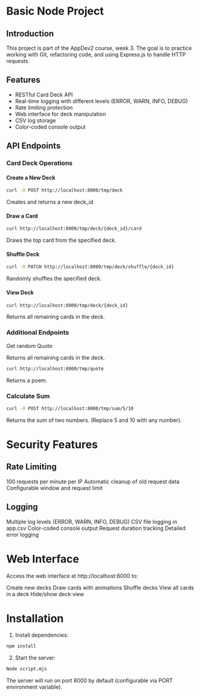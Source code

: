 # Basic Node Project

## Introduction

This project is part of the AppDev2 course, week 3. The goal is to practice working with Git, refactoring code, and using Express.js to handle HTTP requests.

## Features

- RESTful Card Deck API
- Real-time logging with different levels (ERROR, WARN, INFO, DEBUG)
- Rate limiting protection
- Web interface for deck manipulation
- CSV log storage
- Color-coded console output

## API Endpoints

### Card Deck Operations

#### Create a New Deck
```sh
curl -X POST http://localhost:8000/tmp/deck
```
Creates and returns a new deck_id

#### Draw a Card
```sh
curl http://localhost:8000/tmp/deck/{deck_id}/card
```
Draws the top card from the specified deck.

#### Shuffle Deck
```sh
curl -X PATCH http://localhost:8000/tmp/deck/shuffle/{deck_id}
```
Randomly shuffles the specified deck.

#### View Deck
```sh
curl http://localhost:8000/tmp/deck/{deck_id}
```
Returns all remaining cards in the deck.

### Additional Endpoints
Get random Quote

Returns all remaining cards in the deck.
```sh
curl http://localhost:8000/tmp/quote
```
Returns a poem.

### Calculate Sum
```sh
curl -X POST http://localhost:8000/tmp/sum/5/10
```
Returns the sum of two numbers. (Replace 5 and 10 with any number).

# Security Features

## Rate Limiting
100 requests per minute per IP
Automatic cleanup of old request data
Configurable window and request limit

## Logging
Multiple log levels (ERROR, WARN, INFO, DEBUG)
CSV file logging in app.csv
Color-coded console output
Request duration tracking
Detailed error logging

# Web Interface
Access the web interface at http://localhost:8000 to:

Create new decks
Draw cards with animations
Shuffle decks
View all cards in a deck
Hide/show deck view

# Installation
1. Install dependencies:
```sh
npm install
```
2. Start the server:
```sh
Node script.mjs
```
The server will run on port 8000 by default (configurable via PORT environment variable). 